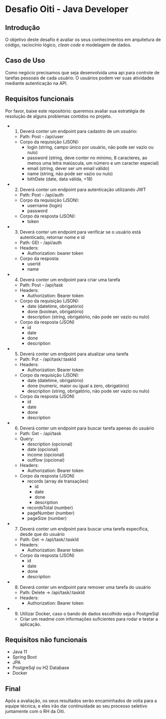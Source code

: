 # Desafio Oiti - Java Developer

## Introdução

O objetivo deste desafio é avaliar os seus conhecimentos em arquitetura de código, raciocínio lógico, _clean code_ e modelagem de dados.

## Caso de Uso

Como negócio precisamos que seja desenvolvida uma api para controle de tarefas pessoais de cada usuário.
O usuários podem ver suas atividades mediante autenticação na API.

## Requisitos funcionais

Por favor, baixe este repositório: queremos avaliar sua estratégia de resolução de alguns problemas contidos no projeto.

- 1. Deverá conter um endpoint para cadastro de um usuário:
  - Path: Post - /api/user
  - Corpo da requisição (JSON):
    - login (string, campo único por usuário, não pode ser vazio ou nulo)
    - password (string, deve conter no mínimo, 8 caracteres, ao menos uma letra maiúscula, um número e um caracter especial)
    - email (string, dever ser um email válido)
    - name (string, não pode ser vazio ou nulo)
    - bithDate (date, data válida, +18)
- 2. Deverá conter um endpoint para autenticação utilizando JWT
  - Path: Post - /api/auth
  - Corpo da requisição (JSON):
    - username (login)
    - password
  - Corpo da resposta (JSON):
    - token
- 3. Deverá conter um endpoint para verificar se o usuário está autenticado, retornar nome e id
  - Path: GEt - /api/auth
  - Headers:
    - Authorization: bearer token
  - Corpo da resposta:
    - userId
    - name
- 4. Deverá conter um endpoint para criar uma tarefa
  - Path: Post - /api/task
  - Headers:
    - Authorization: Bearer token
  - Corpo da requisição (JSON):
    - date (datetime, obrigatório)
    - done (boolean, obrigatório)
    - description (string, obrigatório, não pode ser vazio ou nulo)
  - Corpo da resposta (JSON)
    - id
    - date
    - done
    - description
- 5. Deverá conter um endpoint para atualizar uma tarefa
  - Path: Put - /api/task/:taskId
  - Headers:
    - Authorization: Bearer token
  - Corpo da requisição (JSON):
    - date (datetime, obrigatório)
    - done (numeric, maior ou igual a zero, obrigatório)
    - description (string, obrigatório, não pode ser vazio ou nulo)
  - Corpo da resposta (JSON)
    - id
    - date
    - done
    - description
- 6. Deverá conter um endpoint para buscar tarefa apenas do usuário
  - Path: Get - /api/task
  - Query:
    - description (opcional)
    - date (opcional)
    - income (opcional)
    - outflow (opcional)
  - Headers:
    - Authorization: Bearer token
  - Corpo da resposta (JSON)
    - records (array de transações)
      - id
      - date
      - done
      - description
    - recordsTotal (number)
    - pageNumber (number)
    - pageSize (number)
- 7. Deverá conter um endpoint para buscar uma tarefa específica, desde que do usuário
  - Path: Get -> /api/task/:taskId
  - Headers:
    - Authorization: Bearer token
  - Corpo da resposta (JSON)
    - id
    - date
    - done
    - description
- 8. Deverá conter um endpoint para remover uma tarefa do usuário
  - Path: Delete -> /api/task/:taskId
  - Headers:
    - Authorization: Bearer token
- 9. Utilizar Docker, caso o bando de dados escolhido seja o PostgreSql
  - Criar um readme com informações suficientes para rodar e testar a aplicação.

## Requisitos não funcionais

- Java 11
- Spring Boot
- JPA
- PostgreSql ou H2 Database
- Docker

## Final

Após a avaliação, os seus resultados serão encaminhados de volta para a equipe técnica, e eles irão dar continuidade ao seu processo seletivo juntamente com o RH da Oiti.
​
